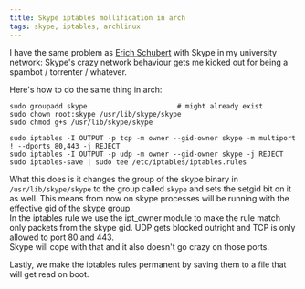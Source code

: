```yaml
---
title: Skype iptables mollification in arch
tags: skype, iptables, archlinux
---
```


I have the same problem as [Erich Schubert](http://www.vitavonni.de/blog/201107/2011072601-restricting-skype-via-iptables.html) with Skype in my university network: Skype's crazy network behaviour gets me kicked out for being a spambot / torrenter / whatever.

Here's how to do the same thing in arch:

    sudo groupadd skype                      # might already exist
    sudo chown root:skype /usr/lib/skype/skype
    sudo chmod g+s /usr/lib/skype/skype

    sudo iptables -I OUTPUT -p tcp -m owner --gid-owner skype -m multiport ! --dports 80,443 -j REJECT
    sudo iptables -I OUTPUT -p udp -m owner --gid-owner skype -j REJECT
    sudo iptables-save | sudo tee /etc/iptables/iptables.rules

What this does is it changes the group of the skype binary in `/usr/lib/skype/skype` to the group called `skype` and sets the setgid bit on it as well. This means from now on skype processes will be running with the effective gid of the skype group.  
In the iptables rule we use the ipt_owner module to make the rule match only packets from the skype gid. UDP gets blocked outright and TCP is only allowed to port 80 and 443.  
Skype will cope with that and it also doesn't go crazy on those ports.

Lastly, we make the iptables rules permanent by saving them to a file that will get read on boot.

